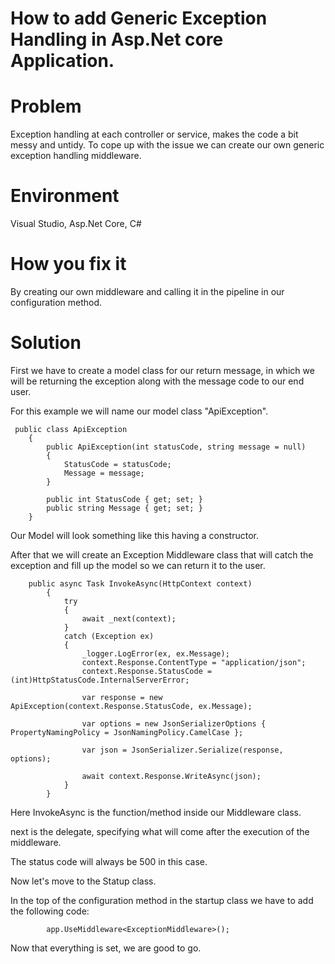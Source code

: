 # How to add Generic Exception Handling in Asp.Net core Application.

# Problem
Exception handling at each controller or service, makes the code a bit messy and untidy. To cope up with the issue we can create our own generic exception handling middleware.

# Environment
Visual Studio, Asp.Net Core, C#

# How you fix it
By creating our own middleware and calling it in the pipeline in our configuration method. 

# Solution

First we have to create a model class for our return message, in which we will be returning the exception along with the message code to our end user.

For this example we will name our model class "ApiException".
```
 public class ApiException
    {
        public ApiException(int statusCode, string message = null)
        {
            StatusCode = statusCode;
            Message = message;
        }

        public int StatusCode { get; set; }
        public string Message { get; set; }
    }
```
Our Model will look something like this having a constructor.

After that we will create an Exception Middleware class that will catch the exception and fill up the model so we can return it to the user.
```
    public async Task InvokeAsync(HttpContext context)
        {
            try
            {
                await _next(context);
            }
            catch (Exception ex)
            {
                _logger.LogError(ex, ex.Message);
                context.Response.ContentType = "application/json";
                context.Response.StatusCode = (int)HttpStatusCode.InternalServerError;

                var response = new ApiException(context.Response.StatusCode, ex.Message);

                var options = new JsonSerializerOptions { PropertyNamingPolicy = JsonNamingPolicy.CamelCase };

                var json = JsonSerializer.Serialize(response, options);

                await context.Response.WriteAsync(json);
            }
        }
```
Here InvokeAsync is the function/method inside our Middleware class.
        
next is the delegate, specifying what will come after the execution of the middleware.
        
The status code will always be 500 in this case.
        
Now let's move to the Statup class.
        
In the top of the configuration method in the startup class we have to add the following code:
```    
        app.UseMiddleware<ExceptionMiddleware>();
```
Now that everything is set, we are good to go.
